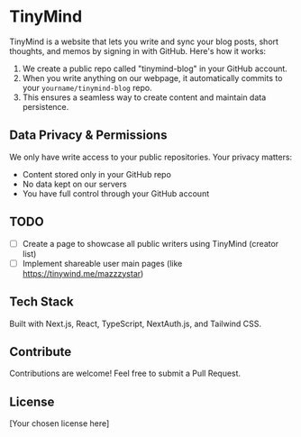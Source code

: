 # TinyMind

TinyMind is a website that lets you write and sync your blog posts, short thoughts, and memos by signing in with GitHub. Here's how it works:

1. We create a public repo called "tinymind-blog" in your GitHub account.
2. When you write anything on our webpage, it automatically commits to your `yourname/tinymind-blog` repo.
3. This ensures a seamless way to create content and maintain data persistence.

## Data Privacy & Permissions

We only have write access to your public repositories. Your privacy matters:

- Content stored only in your GitHub repo
- No data kept on our servers
- You have full control through your GitHub account

## TODO

- [ ] Create a page to showcase all public writers using TinyMind (creator list)
- [ ] Implement shareable user main pages (like https://tinywind.me/mazzzystar)

## Tech Stack

Built with Next.js, React, TypeScript, NextAuth.js, and Tailwind CSS.

## Contribute

Contributions are welcome! Feel free to submit a Pull Request.

## License

[Your chosen license here]
